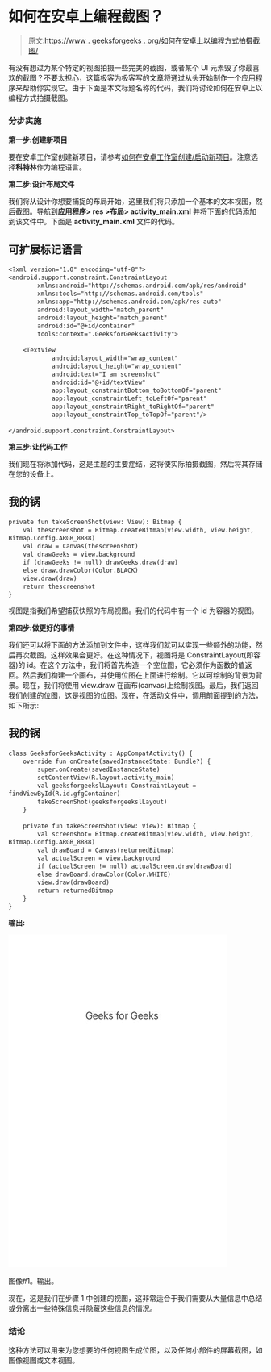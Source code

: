 # 如何在安卓上编程截图？

> 原文:[https://www . geeksforgeeks . org/如何在安卓上以编程方式拍摄截图/](https://www.geeksforgeeks.org/how-to-programmatically-take-a-screenshot-on-android/)

有没有想过为某个特定的视图拍摄一些完美的截图，或者某个 UI 元素毁了你最喜欢的截图？不要太担心，这篇极客为极客写的文章将通过从头开始制作一个应用程序来帮助你实现它。由于下面是本文标题名称的代码，我们将讨论如何在安卓上以编程方式拍摄截图。

### **分步实施**

**第一步:创建新项目**

要在安卓工作室创建新项目，请参考[如何在安卓工作室创建/启动新项目](https://www.geeksforgeeks.org/android-how-to-create-start-a-new-project-in-android-studio/)。注意选择**科特林**作为编程语言。

**第二步:设计布局文件**

我们将从设计你想要捕捉的布局开始，这里我们将只添加一个基本的文本视图，然后截图。导航到**应用程序> res >布局> activity_main.xml** 并将下面的代码添加到该文件中。下面是 **activity_main.xml** 文件的代码。

## 可扩展标记语言

```
<?xml version="1.0" encoding="utf-8"?>
<android.support.constraint.ConstraintLayout
        xmlns:android="http://schemas.android.com/apk/res/android"
        xmlns:tools="http://schemas.android.com/tools"
        xmlns:app="http://schemas.android.com/apk/res-auto"
        android:layout_width="match_parent"
        android:layout_height="match_parent"
        android:id="@+id/container"
        tools:context=".GeeksforGeeksActivity">

    <TextView
            android:layout_width="wrap_content"
            android:layout_height="wrap_content"
            android:text="I am screenshot"
            android:id="@+id/textView"
            app:layout_constraintBottom_toBottomOf="parent"
            app:layout_constraintLeft_toLeftOf="parent"
            app:layout_constraintRight_toRightOf="parent"
            app:layout_constraintTop_toTopOf="parent"/>

</android.support.constraint.ConstraintLayout>
```

**第三步:让代码工作**

我们现在将添加代码，这是主题的主要症结，这将使实际拍摄截图，然后将其存储在您的设备上。

## 我的锅

```
private fun takeScreenShot(view: View): Bitmap {
    val thescreenshot = Bitmap.createBitmap(view.width, view.height, Bitmap.Config.ARGB_8888)
    val draw = Canvas(thescreenshot)
    val drawGeeks = view.background
    if (drawGeeks != null) drawGeeks.draw(draw)
    else draw.drawColor(Color.BLACK)
    view.draw(draw)
    return thescreenshot
}
```

视图是指我们希望捕获快照的布局视图。我们的代码中有一个 id 为容器的视图。

**第四步:做更好的事情**

我们还可以将下面的方法添加到文件中，这样我们就可以实现一些额外的功能，然后再次截图，这样效果会更好。在这种情况下，视图将是 ConstraintLayout(即容器)的 id。在这个方法中，我们将首先构造一个空位图，它必须作为函数的值返回。然后我们构建一个画布，并使用位图在上面进行绘制。它以可绘制的背景为背景。现在，我们将使用 view.draw 在画布(canvas)上绘制视图。最后，我们返回我们创建的位图，这是视图的位图。现在，在活动文件中，调用前面提到的方法，如下所示:

## 我的锅

```
class GeeksforGeeksActivity : AppCompatActivity() {
    override fun onCreate(savedInstanceState: Bundle?) {
        super.onCreate(savedInstanceState)
        setContentView(R.layout.activity_main)
        val geeksforgeekslLayout: ConstraintLayout = findViewById(R.id.gfgContainer)
        takeScreenShot(geeksforgeekslLayout)
    }

    private fun takeScreenShot(view: View): Bitmap {
        val screenshot= Bitmap.createBitmap(view.width, view.height, Bitmap.Config.ARGB_8888)
        val drawBoard = Canvas(returnedBitmap)
        val actualScreen = view.background
        if (actualScreen != null) actualScreen.draw(drawBoard)
        else drawBoard.drawColor(Color.WHITE)
        view.draw(drawBoard)
        return returnedBitmap
    }
}
```

**输出:**

![](img/66c3cf34703f2de2bd830dedb3c5c923.png)

图像#1。输出。

现在，这是我们在步骤 1 中创建的视图，这非常适合于我们需要从大量信息中总结或分离出一些特殊信息并隐藏这些信息的情况。

### 结论

这种方法可以用来为您想要的任何视图生成位图，以及任何小部件的屏幕截图，如图像视图或文本视图。